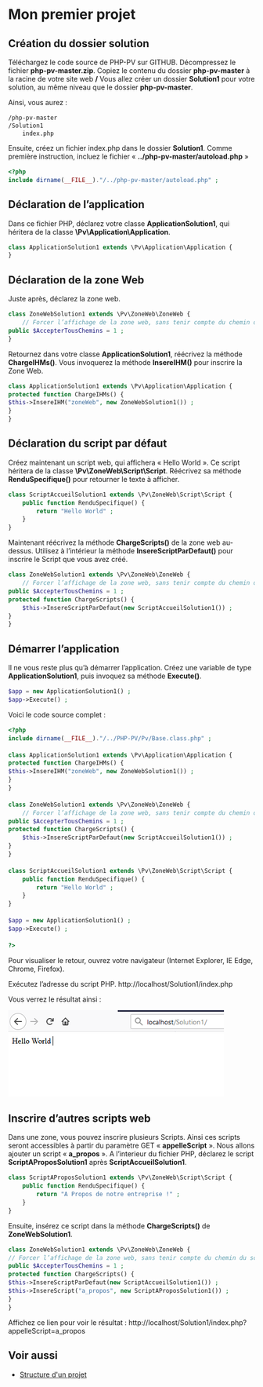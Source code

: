 # Mon premier projet

## Création du dossier solution

Téléchargez le code source de PHP-PV sur GITHUB. Décompressez le fichier **php-pv-master.zip**. Copiez le contenu du dossier **php-pv-master** à la racine de votre site web **/**
Vous allez créer un dossier **Solution1** pour votre solution, au même niveau que le dossier **php-pv-master**. 

Ainsi, vous aurez :

```
/php-pv-master
/Solution1
	index.php
```	

Ensuite, créez un fichier index.php dans le dossier **Solution1**.
Comme première instruction, incluez le fichier « **../php-pv-master/autoload.php** »

```php
<?php
include dirname(__FILE__)."/../php-pv-master/autoload.php" ;
```

## Déclaration de l’application

Dans ce fichier PHP, déclarez votre classe **ApplicationSolution1**, qui héritera de la classe **\Pv\Application\Application**.

```php
class ApplicationSolution1 extends \Pv\Application\Application {
}
```

## Déclaration de la zone Web

Juste après, déclarez la zone web.

```php
class ZoneWebSolution1 extends \Pv\ZoneWeb\ZoneWeb {
	// Forcer l’affichage de la zone web, sans tenir compte du chemin du script
public $AccepterTousChemins = 1 ;
}
```

Retournez dans votre classe **ApplicationSolution1**, réécrivez la méthode **ChargeIHMs()**. Vous invoquerez la méthode **InsereIHM()** pour inscrire la Zone Web.

```php
class ApplicationSolution1 extends \Pv\Application\Application {
protected function ChargeIHMs() {
$this->InsereIHM("zoneWeb", new ZoneWebSolution1()) ;
}
}
```

## Déclaration du script par défaut

Créez maintenant un script web, qui affichera « Hello World ».
Ce script héritera de la classe **\Pv\ZoneWeb\Script\Script**. Réécrivez sa méthode **RenduSpecifique()** pour retourner le texte à afficher.

```php
class ScriptAccueilSolution1 extends \Pv\ZoneWeb\Script\Script {
	public function RenduSpecifique() {
		return "Hello World" ;
	}
}
```

Maintenant réécrivez la méthode **ChargeScripts()** de la zone web au-dessus. Utilisez à l’intérieur la méthode **InsereScriptParDefaut()** pour inscrire le Script que vous avez créé.

```php
class ZoneWebSolution1 extends \Pv\ZoneWeb\ZoneWeb {
	// Forcer l’affichage de la zone web, sans tenir compte du chemin du script
public $AccepterTousChemins = 1 ;
protected function ChargeScripts() {
	$this->InsereScriptParDefaut(new ScriptAccueilSolution1()) ;
}
}
```

## Démarrer l’application

Il ne vous reste plus qu’à démarrer l’application.
Créez une variable de type **ApplicationSolution1**, puis invoquez sa méthode **Execute()**.

```php
$app = new ApplicationSolution1() ;
$app->Execute() ;
```

Voici le code source complet :

```php
<?php
include dirname(__FILE__)."/../PHP-PV/Pv/Base.class.php" ;

class ApplicationSolution1 extends \Pv\Application\Application {
protected function ChargeIHMs() {
$this->InsereIHM("zoneWeb", new ZoneWebSolution1()) ;
}
}

class ZoneWebSolution1 extends \Pv\ZoneWeb\ZoneWeb {
	// Forcer l’affichage de la zone web, sans tenir compte du chemin du script
public $AccepterTousChemins = 1 ;
protected function ChargeScripts() {
	$this->InsereScriptParDefaut(new ScriptAccueilSolution1()) ;
}
}

class ScriptAccueilSolution1 extends \Pv\ZoneWeb\Script\Script {
	public function RenduSpecifique() {
		return "Hello World" ;
	}
}

$app = new ApplicationSolution1() ;
$app->Execute() ;

?>
```

Pour visualiser le retour, ouvrez votre navigateur (Internet Explorer, IE Edge, Chrome, Firefox).

Exécutez l’adresse du script PHP.
http://localhost/Solution1/index.php

Vous verrez le résultat ainsi :

![Résultat premier projet](images/premierprojet.png)
 
## Inscrire d’autres scripts web

Dans une zone, vous pouvez inscrire plusieurs Scripts. Ainsi ces scripts seront accessibles à partir du paramètre GET « **appelleScript** ».
Nous allons ajouter un script « **a_propos** ». A l’interieur du fichier PHP, déclarez le script **ScriptAProposSolution1** après **ScriptAccueilSolution1**.

```php
class ScriptAProposSolution1 extends \Pv\ZoneWeb\Script\Script {
	public function RenduSpecifique() {
		return "A Propos de notre entreprise !" ;
	}
}
```

Ensuite, insérez ce script dans la méthode **ChargeScripts()** de **ZoneWebSolution1**.

```php
class ZoneWebSolution1 extends \Pv\ZoneWeb\ZoneWeb {
// Forcer l’affichage de la zone web, sans tenir compte du chemin du script
public $AccepterTousChemins = 1 ;
protected function ChargeScripts() {
$this->InsereScriptParDefaut(new ScriptAccueilSolution1()) ;
$this->InsereScript("a_propos", new ScriptAProposSolution1()) ;
}
}
```

Affichez ce lien pour voir le résultat :
http://localhost/Solution1/index.php?appelleScript=a_propos

## Voir aussi

- [Structure d'un projet](structureprojet.md)